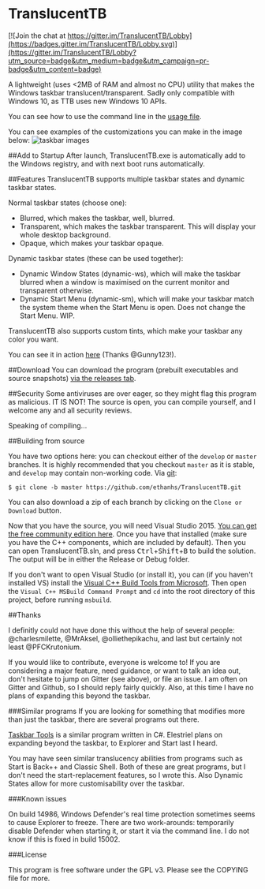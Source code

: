 # TranslucentTB

[![Join the chat at https://gitter.im/TranslucentTB/Lobby](https://badges.gitter.im/TranslucentTB/Lobby.svg)](https://gitter.im/TranslucentTB/Lobby?utm_source=badge&utm_medium=badge&utm_campaign=pr-badge&utm_content=badge)

A lightweight (uses <2MB of RAM and almost no CPU) utility that makes the Windows taskbar translucent/transparent. Sadly only compatible with Windows 10, as TTB uses new Windows 10 APIs.

You can see how to use the command line in the [usage file](usage.md).

You can see examples of the customizations you can make in the image below:
![taskbar images](https://i.imgur.com/QMnfswp.png)

##Add to Startup
After launch, TranslucentTB.exe is automatically add to the Windows registry, and with next boot runs automatically.

##Features
TranslucentTB supports multiple taskbar states and dynamic taskbar states.

Normal taskbar states (choose one):
 - Blurred, which makes the taskbar, well, blurred.
 - Transparent, which makes the taskbar transparent. This will display your whole desktop background.
 - Opaque, which makes your taskbar opaque.

Dynamic taskbar states (these can be used together):
 - Dynamic Window States (dynamic-ws), which will make the taskbar blurred when a window is maximised on the current monitor and transparent otherwise.
 - Dynamic Start Menu (dynamic-sm), which will make your taskbar match the system theme when the Start Menu is open. Does not change the Start Menu. WIP.

TranslucentTB also supports custom tints, which make your taskbar any color you want.

You can see it in action [here](https://gfycat.com/EverlastingCreamyIlladopsis) (Thanks @Gunny123!).

##Download
You can download the program (prebuilt executables and source snapshots) [via the releases tab](https://github.com/ethanhs/TranslucentTB/releases).

##Security
Some antiviruses are over eager, so they might flag this program as malicious. IT IS NOT! The source is open, you can compile yourself, and I welcome any and all security reviews.

Speaking of compiling...

##Building from source

You have two options here: you can checkout either of the `develop` or `master` branches. It is highly recommended that you checkout `master` as it is stable, and `develop` may contain non-working code.
 Via [git](https://git-scm.com):
```
$ git clone -b master https://github.com/ethanhs/TranslucentTB.git
```

You can also download a zip of each branch by clicking on the `Clone or Download` button.

Now that you have the source, you will need Visual Studio 2015. [You can get the free community edition here](https://www.visualstudio.com/vs/community/). 
Once you have that installed (make sure you have the C++ components, which are included by default). Then you can open TranslucentTB.sln, and press <kbd>Ctrl</kbd>+<kbd>Shift</kbd>+<kbd>B</kbd> to build the solution.
The output will be in either the Release or Debug folder.

If you don't want to open Visual Studio (or install it), you can (if you haven't installed VS) install the [Visual C++ Build Tools from Microsoft](http://landinghub.visualstudio.com/visual-cpp-build-tools). 
Then open the `Visual C++ MSBuild Command Prompt` and `cd` into the root directory of this project, before running `msbuild`.

##Thanks

I definitly could not have done this without the help of several people:
@charlesmilette, @MrAksel, @olliethepikachu, and last but certainly not least @PFCKrutonium.

If you would like to contribute, everyone is welcome to! If you are considering a major feature, need guidance, 
or want to talk an idea out, don't hesitate to jump on Gitter (see above), or file an issue. I am often on Gitter and Github, so I should reply fairly quickly.
Also, at this time I have no plans of expanding this beyond the taskbar.

###Similar programs
If you are looking for something that modifies more than just the taskbar, there are several programs out there.

[Taskbar Tools](https://github.com/Elestriel/TaskbarTools) is a similar program written in C#. Elestriel plans on expanding beyond the taskbar, to Explorer and Start last I heard.

You may have seen similar translucency abilities from programs such as Start is Back++ and Classic Shell. Both of these are great programs, but I don't need the start-replacement features, so I wrote this.
Also Dynamic States allow for more customisability over the taskbar.

###Known issues

On build 14986, Windows Defender's real time protection sometimes seems to cause Explorer to freeze. There are two work-arounds: temporarily disable Defender when starting it, or start it via the command line.
I do not know if this is fixed in build 15002.

###License

This program is free software under the GPL v3. Please see the COPYING file for more.
